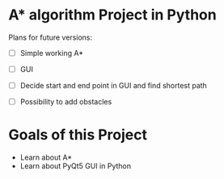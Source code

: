 # A* algorithm Project in Python

Plans for future versions:
* [ ] Simple working A*
* [ ] GUI
* [ ] Decide start and end point in GUI and find shortest path
* [ ] Possibility to add obstacles


# Goals of this Project
- Learn about A*
- Learn about PyQt5 GUI in Python
